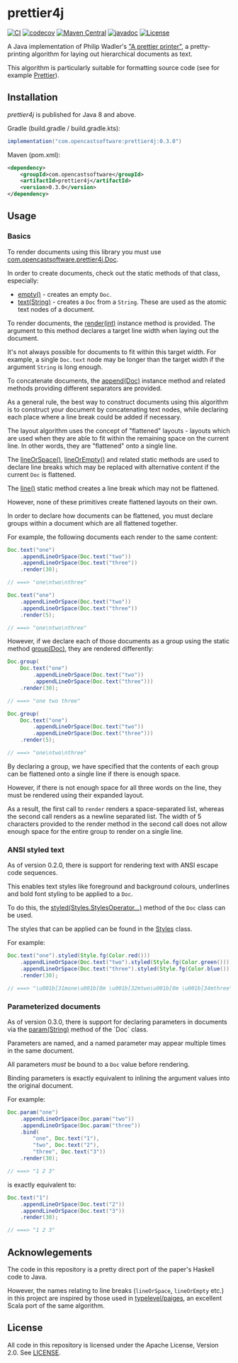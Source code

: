 # prettier4j

[![CI](https://github.com/opencastsoftware/prettier4j/actions/workflows/ci.yml/badge.svg)](https://github.com/opencastsoftware/prettier4j/actions/workflows/ci.yml)
[![codecov](https://codecov.io/gh/opencastsoftware/prettier4j/branch/main/graph/badge.svg?token=JHVF151VM1)](https://codecov.io/gh/opencastsoftware/prettier4j)
[![Maven Central](https://img.shields.io/maven-central/v/com.opencastsoftware/prettier4j)](https://search.maven.org/search?q=g%3Acom.opencastsoftware+AND+a%3Aprettier4j)
[![javadoc](https://javadoc.io/badge2/com.opencastsoftware/prettier4j/javadoc.svg)](https://javadoc.io/doc/com.opencastsoftware/prettier4j)
[![License](https://img.shields.io/github/license/opencastsoftware/prettier4j?color=blue)](https://spdx.org/licenses/Apache-2.0.html)

A Java implementation of Philip Wadler's ["A prettier printer"](https://homepages.inf.ed.ac.uk/wadler/papers/prettier/prettier.pdf), a pretty-printing algorithm for laying out hierarchical documents as text.

This algorithm is particularly suitable for formatting source code (see for example [Prettier](https://prettier.io/)).

## Installation

*prettier4j* is published for Java 8 and above.

Gradle (build.gradle / build.gradle.kts):
```groovy
implementation("com.opencastsoftware:prettier4j:0.3.0")
```

Maven (pom.xml):
```xml
<dependency>
    <groupId>com.opencastsoftware</groupId>
    <artifactId>prettier4j</artifactId>
    <version>0.3.0</version>
</dependency>
```

## Usage

### Basics

To render documents using this library you must use [com.opencastsoftware.prettier4j.Doc](https://www.javadoc.io/static/com.opencastsoftware/prettier4j/0.3.0/com/opencastsoftware/prettier4j/Doc.html).

In order to create documents, check out the static methods of that class, especially:

* [empty()](https://www.javadoc.io/static/com.opencastsoftware/prettier4j/0.3.0/com/opencastsoftware/prettier4j/Doc.html#empty()) - creates an empty `Doc`.
* [text(String)](https://www.javadoc.io/static/com.opencastsoftware/prettier4j/0.3.0/com/opencastsoftware/prettier4j/Doc.html#text(java.lang.String)) - creates a `Doc` from a `String`. These are used as the atomic text nodes of a document.

To render documents, the [render(int)](https://www.javadoc.io/static/com.opencastsoftware/prettier4j/0.3.0/com/opencastsoftware/prettier4j/Doc.html#render(int)) instance method is provided. The argument to this method declares a target line width when laying out the document.

It's not always possible for documents to fit within this target width. For example, a single `Doc.text` node may be longer than the target width if the argument `String` is long enough.

To concatenate documents, the [append(Doc)](https://www.javadoc.io/static/com.opencastsoftware/prettier4j/0.3.0/com/opencastsoftware/prettier4j/Doc.html#append(com.opencastsoftware.prettier4j.Doc)) instance method and related methods providing different separators are provided.

As a general rule, the best way to construct documents using this algorithm is to construct your document by concatenating text nodes, while declaring each place where a line break could be added if necessary.

The layout algorithm uses the concept of "flattened" layouts - layouts which are used when they are able to fit within the remaining space on the current line. In other words, they are "flattened" onto a single line.

The [lineOrSpace()](https://www.javadoc.io/static/com.opencastsoftware/prettier4j/0.3.0/com/opencastsoftware/prettier4j/Doc.html#lineOrSpace()), [lineOrEmpty()](https://www.javadoc.io/static/com.opencastsoftware/prettier4j/0.3.0/com/opencastsoftware/prettier4j/Doc.html#lineOrEmpty()) and related static methods are used to declare line breaks which may be replaced with alternative content if the current `Doc` is flattened.

The [line()](https://www.javadoc.io/static/com.opencastsoftware/prettier4j/0.3.0/com/opencastsoftware/prettier4j/Doc.html#line()) static method creates a line break which may not be flattened.

However, none of these primitives create flattened layouts on their own.

In order to declare how documents can be flattened, you must declare groups within a document which are all flattened together.

For example, the following documents each render to the same content:

```java
Doc.text("one")
    .appendLineOrSpace(Doc.text("two"))
    .appendLineOrSpace(Doc.text("three"))
    .render(30);

// ===> "one\ntwo\nthree"

Doc.text("one")
    .appendLineOrSpace(Doc.text("two"))
    .appendLineOrSpace(Doc.text("three"))
    .render(5);

// ===> "one\ntwo\nthree"
```

However, if we declare each of those documents as a group using the static method [group(Doc)](https://www.javadoc.io/static/com.opencastsoftware/prettier4j/0.3.0/com/opencastsoftware/prettier4j/Doc.html#group(com.opencastsoftware.prettier4j.Doc)), they are rendered differently:

```java
Doc.group(
    Doc.text("one")
        .appendLineOrSpace(Doc.text("two"))
        .appendLineOrSpace(Doc.text("three")))
    .render(30);

// ===> "one two three"

Doc.group(
    Doc.text("one")
        .appendLineOrSpace(Doc.text("two"))
        .appendLineOrSpace(Doc.text("three")))
    .render(5);

// ===> "one\ntwo\nthree"
```

By declaring a group, we have specified that the contents of each group can be flattened onto a single line if there is enough space.

However, if there is not enough space for all three words on the line, they must be rendered using their expanded layout.

As a result, the first call to `render` renders a space-separated list, whereas the second call renders as a newline separated list. The width of 5 characters provided to the render method in the second call does not allow enough space for the entire group to render on a single line.

### ANSI styled text

As of version 0.2.0, there is support for rendering text with ANSI escape code sequences.

This enables text styles like foreground and background colours, underlines and bold font styling to be applied to a `Doc`.

To do this, the [styled(Styles.StylesOperator...)](https://www.javadoc.io/static/com.opencastsoftware/prettier4j/0.3.0/com/opencastsoftware/prettier4j/Doc.html#styled(com.opencastsoftware.prettier4j.ansi.Styles.StylesOperator...)) method of the `Doc` class can be used.

The styles that can be applied can be found in the [Styles](https://www.javadoc.io/static/com.opencastsoftware/prettier4j/0.3.0/com/opencastsoftware/prettier4j/ansi/Styles.html) class.

For example:

```java
Doc.text("one").styled(Style.fg(Color.red()))
    .appendLineOrSpace(Doc.text("two").styled(Style.fg(Color.green())))
    .appendLineOrSpace(Doc.text("three").styled(Style.fg(Color.blue())))
    .render(30);

// ===> "\u001b[31mone\u001b[0m \u001b[32mtwo\u001b[0m \u001b[34mthree\u001b[0m"
```

### Parameterized documents

As of version 0.3.0, there is support for declaring parameters in documents via the [param(String)](https://www.javadoc.io/static/com.opencastsoftware/prettier4j/0.3.0/com/opencastsoftware/prettier4j/Doc.html#param(java.lang.String)) method of the `Doc` class.

Parameters are named, and a named parameter may appear multiple times in the same document.

All parameters *must* be bound to a `Doc` value before rendering.

Binding parameters is exactly equivalent to inlining the argument values into the original document.

For example:

```java
Doc.param("one")
    .appendLineOrSpace(Doc.param("two"))
    .appendLineOrSpace(Doc.param("three"))
    .bind(
        "one", Doc.text("1"),
        "two", Doc.text("2"),
        "three", Doc.text("3"))
    .render(30);

// ===> "1 2 3"
```

is exactly equivalent to:

```java
Doc.text("1")
    .appendLineOrSpace(Doc.text("2"))
    .appendLineOrSpace(Doc.text("3"))
    .render(30);

// ===> "1 2 3"
```

## Acknowlegements

The code in this repository is a pretty direct port of the paper's Haskell code to Java.

However, the names relating to line breaks (`lineOrSpace`, `lineOrEmpty` etc.) in this project are inspired by those used in [typelevel/paiges](https://github.com/typelevel/paiges), an excellent Scala port of the same algorithm.

## License

All code in this repository is licensed under the Apache License, Version 2.0. See [LICENSE](./LICENSE).
